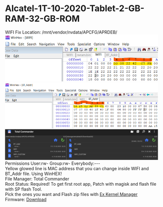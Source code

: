 # Alcatel-1T-10-2020-Tablet-2-GB-RAM-32-GB-ROM
WIFI Fix Location: /mnt/vendor/nvdata/APCFG/APRDEB/
![alt_text](https://github.com/ny4rlk0/Alcatel-1T-10-2020-Tablet-2-GB-RAM-32-GB-ROM/blob/main/wifi.png)
![alt_text](https://github.com/ny4rlk0/Alcatel-1T-10-2020-Tablet-2-GB-RAM-32-GB-ROM/blob/main/bt.png)
![alt_text](https://github.com/ny4rlk0/Alcatel-1T-10-2020-Tablet-2-GB-RAM-32-GB-ROM/blob/main/TotalCommander.PNG)
<br>Permissions User:rw- Group:rw- Everybody:---
<br>Yellow glowed line is MAC address that you can change inside WIFI and BT_Addr file. Using WinHEX!
<br>File Manager: Total Commander
<br>Root Status: Required! To get first root app, Patch with magisk and flash file with SP flash Tool.
<br>Pick the ones you want and Flash zip files  with [Ex Kernel Manager](https://play.google.com/store/apps/details?id=flar2.exkernelmanager&pli=1)
<br>Firmware: [Download](https://www.needrom.com/download/alcatel-1t10-smart-8092/)
